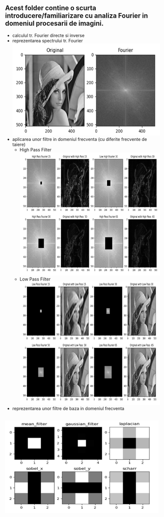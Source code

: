 ## Acest folder contine o scurta introducere/familiarizare cu analiza Fourier in domeniul procesarii de imagini.
  * calculul tr. Fourier directe si inverse
  * reprezentarea spectrului tr. Fourier
    <br/>
    <img src="https://github.com/StratulatStefan/Data-Transmission-using-EZW-Algorithms/blob/master/FrequencyDomain/Results/FourierSpectrum.png" width = 500px height=300px />
  * aplicarea unor filtre in domeniul frecventa (cu diferite frecvente de taiere)
    * High Pass Filter
      <br/>
      <img src="https://github.com/StratulatStefan/Data-Transmission-using-EZW-Algorithms/blob/master/FrequencyDomain/Results/HighPassFilter.png" width = 600px height=400px />
    * Low Pass Filter
      <br/>
      <img src="https://github.com/StratulatStefan/Data-Transmission-using-EZW-Algorithms/blob/master/FrequencyDomain/Results/LowPassFilter.png" width = 600px height=400px />
  * reprezentarea unor filtre de baza in domeniul frecventa
   <br/>
   <img src="https://github.com/StratulatStefan/Data-Transmission-using-EZW-Algorithms/blob/master/FrequencyDomain/Results/BasicFiltersInFreqDomain.png" width = 500px height=300px />
